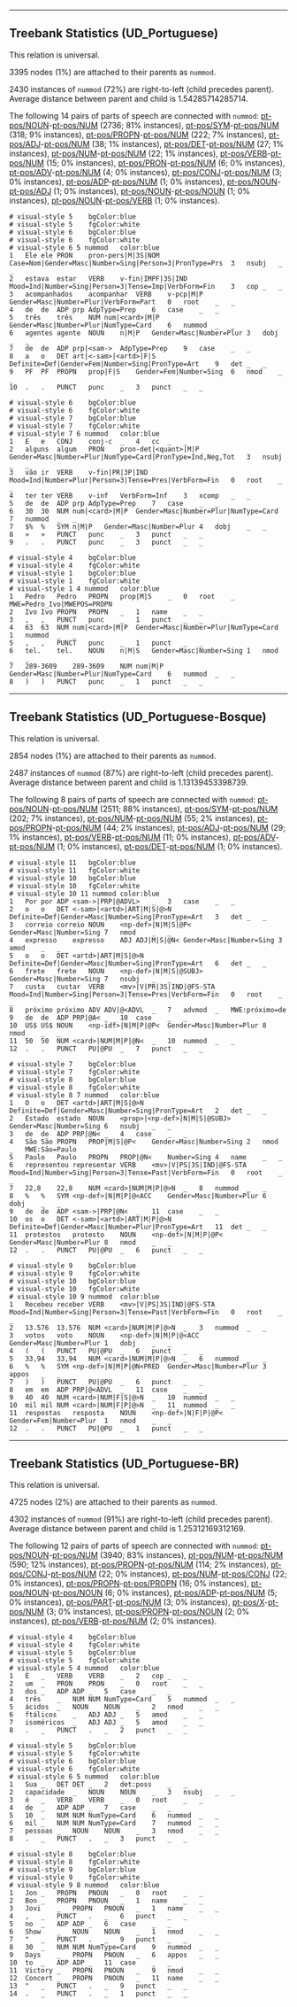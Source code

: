 

--------------------------------------------------------------------------------

## Treebank Statistics (UD_Portuguese)

This relation is universal.

3395 nodes (1%) are attached to their parents as `nummod`.

2430 instances of `nummod` (72%) are right-to-left (child precedes parent).
Average distance between parent and child is 1.54285714285714.

The following 14 pairs of parts of speech are connected with `nummod`: [pt-pos/NOUN]()-[pt-pos/NUM]() (2736; 81% instances), [pt-pos/SYM]()-[pt-pos/NUM]() (318; 9% instances), [pt-pos/PROPN]()-[pt-pos/NUM]() (222; 7% instances), [pt-pos/ADJ]()-[pt-pos/NUM]() (38; 1% instances), [pt-pos/DET]()-[pt-pos/NUM]() (27; 1% instances), [pt-pos/NUM]()-[pt-pos/NUM]() (22; 1% instances), [pt-pos/VERB]()-[pt-pos/NUM]() (15; 0% instances), [pt-pos/PRON]()-[pt-pos/NUM]() (6; 0% instances), [pt-pos/ADV]()-[pt-pos/NUM]() (4; 0% instances), [pt-pos/CONJ]()-[pt-pos/NUM]() (3; 0% instances), [pt-pos/ADP]()-[pt-pos/NUM]() (1; 0% instances), [pt-pos/NOUN]()-[pt-pos/ADJ]() (1; 0% instances), [pt-pos/NOUN]()-[pt-pos/NOUN]() (1; 0% instances), [pt-pos/NOUN]()-[pt-pos/VERB]() (1; 0% instances).


~~~ conllu
# visual-style 5	bgColor:blue
# visual-style 5	fgColor:white
# visual-style 6	bgColor:blue
# visual-style 6	fgColor:white
# visual-style 6 5 nummod	color:blue
1	Ele	ele	PRON	pron-pers|M|3S|NOM	Case=Nom|Gender=Masc|Number=Sing|Person=3|PronType=Prs	3	nsubj	_	_
2	estava	estar	VERB	v-fin|IMPF|3S|IND	Mood=Ind|Number=Sing|Person=3|Tense=Imp|VerbForm=Fin	3	cop	_	_
3	acompanhados	acompanhar	VERB	v-pcp|M|P	Gender=Masc|Number=Plur|VerbForm=Part	0	root	_	_
4	de	de	ADP	prp	AdpType=Prep	6	case	_	_
5	três	três	NUM	num|<card>|M|P	Gender=Masc|Number=Plur|NumType=Card	6	nummod	_	_
6	agentes	agente	NOUN	n|M|P	Gender=Masc|Number=Plur	3	dobj	_	_
7	de	de	ADP	prp|<sam->	AdpType=Prep	9	case	_	_
8	a	o	DET	art|<-sam>|<artd>|F|S	Definite=Def|Gender=Fem|Number=Sing|PronType=Art	9	det	_	_
9	PF	PF	PROPN	prop|F|S	Gender=Fem|Number=Sing	6	nmod	_	_
10	.	.	PUNCT	punc	_	3	punct	_	_

~~~


~~~ conllu
# visual-style 6	bgColor:blue
# visual-style 6	fgColor:white
# visual-style 7	bgColor:blue
# visual-style 7	fgColor:white
# visual-style 7 6 nummod	color:blue
1	E	e	CONJ	conj-c	_	4	cc	_	_
2	alguns	algum	PRON	pron-det|<quant>|M|P	Gender=Masc|Number=Plur|NumType=Card|PronType=Ind,Neg,Tot	3	nsubj	_	_
3	vão	ir	VERB	v-fin|PR|3P|IND	Mood=Ind|Number=Plur|Person=3|Tense=Pres|VerbForm=Fin	0	root	_	_
4	ter	ter	VERB	v-inf	VerbForm=Inf	3	xcomp	_	_
5	de	de	ADP	prp	AdpType=Prep	7	case	_	_
6	30	30	NUM	num|<card>|M|P	Gender=Masc|Number=Plur|NumType=Card	7	nummod	_	_
7	$%	%	SYM	n|M|P	Gender=Masc|Number=Plur	4	dobj	_	_
8	»	»	PUNCT	punc	_	3	punct	_	_
9	.	.	PUNCT	punc	_	3	punct	_	_

~~~


~~~ conllu
# visual-style 4	bgColor:blue
# visual-style 4	fgColor:white
# visual-style 1	bgColor:blue
# visual-style 1	fgColor:white
# visual-style 1 4 nummod	color:blue
1	Pedro	Pedro	PROPN	prop|M|S	_	0	root	_	MWE=Pedro_Ivo|MWEPOS=PROPN
2	Ivo	Ivo	PROPN	PROPN	_	1	name	_	_
3	,	,	PUNCT	punc	_	1	punct	_	_
4	63	63	NUM	num|<card>|M|P	Gender=Masc|Number=Plur|NumType=Card	1	nummod	_	_
5	,	,	PUNCT	punc	_	1	punct	_	_
6	tel.	tel.	NOUN	n|M|S	Gender=Masc|Number=Sing	1	nmod	_	_
7	289-3609	289-3609	NUM	num|M|P	Gender=Masc|Number=Plur|NumType=Card	6	nummod	_	_
8	)	)	PUNCT	punc	_	1	punct	_	_

~~~




--------------------------------------------------------------------------------

## Treebank Statistics (UD_Portuguese-Bosque)

This relation is universal.

2854 nodes (1%) are attached to their parents as `nummod`.

2487 instances of `nummod` (87%) are right-to-left (child precedes parent).
Average distance between parent and child is 1.13139453398739.

The following 8 pairs of parts of speech are connected with `nummod`: [pt-pos/NOUN]()-[pt-pos/NUM]() (2511; 88% instances), [pt-pos/SYM]()-[pt-pos/NUM]() (202; 7% instances), [pt-pos/NUM]()-[pt-pos/NUM]() (55; 2% instances), [pt-pos/PROPN]()-[pt-pos/NUM]() (44; 2% instances), [pt-pos/ADJ]()-[pt-pos/NUM]() (29; 1% instances), [pt-pos/VERB]()-[pt-pos/NUM]() (11; 0% instances), [pt-pos/ADV]()-[pt-pos/NUM]() (1; 0% instances), [pt-pos/DET]()-[pt-pos/NUM]() (1; 0% instances).


~~~ conllu
# visual-style 11	bgColor:blue
# visual-style 11	fgColor:white
# visual-style 10	bgColor:blue
# visual-style 10	fgColor:white
# visual-style 10 11 nummod	color:blue
1	Por	por	ADP	<sam->|PRP|@ADVL>	_	3	case	_	_
2	o	o	DET	<-sam>|<artd>|ART|M|S|@>N	Definite=Def|Gender=Masc|Number=Sing|PronType=Art	3	det	_	_
3	correio	correio	NOUN	<np-def>|N|M|S|@P<	Gender=Masc|Number=Sing	7	nmod	_	_
4	expresso	expresso	ADJ	ADJ|M|S|@N<	Gender=Masc|Number=Sing	3	amod	_	_
5	o	o	DET	<artd>|ART|M|S|@>N	Definite=Def|Gender=Masc|Number=Sing|PronType=Art	6	det	_	_
6	frete	frete	NOUN	<np-def>|N|M|S|@SUBJ>	Gender=Masc|Number=Sing	7	nsubj	_	_
7	custa	custar	VERB	<mv>|V|PR|3S|IND|@FS-STA	Mood=Ind|Number=Sing|Person=3|Tense=Pres|VerbForm=Fin	0	root	_	_
8	próximo	próximo	ADV	ADV|@<ADVL	_	7	advmod	_	MWE:próximo=de
9	de	de	ADP	PRP|@A<	_	10	case	_	_
10	US$	US$	NOUN	<np-idf>|N|M|P|@P<	Gender=Masc|Number=Plur	8	nmod	_	_
11	50	50	NUM	<card>|NUM|M|P|@N<	_	10	nummod	_	_
12	.	.	PUNCT	PU|@PU	_	7	punct	_	_

~~~


~~~ conllu
# visual-style 7	bgColor:blue
# visual-style 7	fgColor:white
# visual-style 8	bgColor:blue
# visual-style 8	fgColor:white
# visual-style 8 7 nummod	color:blue
1	O	o	DET	<artd>|ART|M|S|@>N	Definite=Def|Gender=Masc|Number=Sing|PronType=Art	2	det	_	_
2	Estado	estado	NOUN	<prop>|<np-def>|N|M|S|@SUBJ>	Gender=Masc|Number=Sing	6	nsubj	_	_
3	de	de	ADP	PRP|@N<	_	4	case	_	_
4	São	São	PROPN	PROP|M|S|@P<	Gender=Masc|Number=Sing	2	nmod	_	MWE:São=Paulo
5	Paulo	Paulo	PROPN	PROP|@N<	Number=Sing	4	name	_	_
6	representou	representar	VERB	<mv>|V|PS|3S|IND|@FS-STA	Mood=Ind|Number=Sing|Person=3|Tense=Past|VerbForm=Fin	0	root	_	_
7	22,8	22,8	NUM	<card>|NUM|M|P|@>N	_	8	nummod	_	_
8	%	%	SYM	<np-def>|N|M|P|@<ACC	Gender=Masc|Number=Plur	6	dobj	_	_
9	de	de	ADP	<sam->|PRP|@N<	_	11	case	_	_
10	os	o	DET	<-sam>|<artd>|ART|M|P|@>N	Definite=Def|Gender=Masc|Number=Plur|PronType=Art	11	det	_	_
11	protestos	protesto	NOUN	<np-def>|N|M|P|@P<	Gender=Masc|Number=Plur	8	nmod	_	_
12	.	.	PUNCT	PU|@PU	_	6	punct	_	_

~~~


~~~ conllu
# visual-style 9	bgColor:blue
# visual-style 9	fgColor:white
# visual-style 10	bgColor:blue
# visual-style 10	fgColor:white
# visual-style 10 9 nummod	color:blue
1	Recebeu	receber	VERB	<mv>|V|PS|3S|IND|@FS-STA	Mood=Ind|Number=Sing|Person=3|Tense=Past|VerbForm=Fin	0	root	_	_
2	13.576	13.576	NUM	<card>|NUM|M|P|@>N	_	3	nummod	_	_
3	votos	voto	NOUN	<np-def>|N|M|P|@<ACC	Gender=Masc|Number=Plur	1	dobj	_	_
4	(	(	PUNCT	PU|@PU	_	6	punct	_	_
5	33,94	33,94	NUM	<card>|NUM|M|P|@>N	_	6	nummod	_	_
6	%	%	SYM	<np-def>|N|M|P|@N<PRED	Gender=Masc|Number=Plur	3	appos	_	_
7	)	)	PUNCT	PU|@PU	_	6	punct	_	_
8	em	em	ADP	PRP|@<ADVL	_	11	case	_	_
9	40	40	NUM	<card>|NUM|F|S|@>N	_	10	nummod	_	_
10	mil	mil	NUM	<card>|NUM|F|P|@>N	_	11	nummod	_	_
11	respostas	resposta	NOUN	<np-def>|N|F|P|@P<	Gender=Fem|Number=Plur	1	nmod	_	_
12	.	.	PUNCT	PU|@PU	_	1	punct	_	_

~~~




--------------------------------------------------------------------------------

## Treebank Statistics (UD_Portuguese-BR)

This relation is universal.

4725 nodes (2%) are attached to their parents as `nummod`.

4302 instances of `nummod` (91%) are right-to-left (child precedes parent).
Average distance between parent and child is 1.25312169312169.

The following 12 pairs of parts of speech are connected with `nummod`: [pt-pos/NOUN]()-[pt-pos/NUM]() (3940; 83% instances), [pt-pos/NUM]()-[pt-pos/NUM]() (590; 12% instances), [pt-pos/PROPN]()-[pt-pos/NUM]() (114; 2% instances), [pt-pos/CONJ]()-[pt-pos/NUM]() (22; 0% instances), [pt-pos/NUM]()-[pt-pos/CONJ]() (22; 0% instances), [pt-pos/PROPN]()-[pt-pos/PROPN]() (16; 0% instances), [pt-pos/NOUN]()-[pt-pos/NOUN]() (6; 0% instances), [pt-pos/ADP]()-[pt-pos/NUM]() (5; 0% instances), [pt-pos/PART]()-[pt-pos/NUM]() (3; 0% instances), [pt-pos/X]()-[pt-pos/NUM]() (3; 0% instances), [pt-pos/PROPN]()-[pt-pos/NOUN]() (2; 0% instances), [pt-pos/VERB]()-[pt-pos/NUM]() (2; 0% instances).


~~~ conllu
# visual-style 4	bgColor:blue
# visual-style 4	fgColor:white
# visual-style 5	bgColor:blue
# visual-style 5	fgColor:white
# visual-style 5 4 nummod	color:blue
1	É	_	VERB	VERB	_	2	cop	_	_
2	um	_	PRON	PRON	_	0	root	_	_
3	dos	_	ADP	ADP	_	5	case	_	_
4	três	_	NUM	NUM	NumType=Card	5	nummod	_	_
5	ácidos	_	NOUN	NOUN	_	2	nmod	_	_
6	ftálicos	_	ADJ	ADJ	_	5	amod	_	_
7	isoméricos	_	ADJ	ADJ	_	5	amod	_	_
8	.	_	PUNCT	.	_	2	punct	_	_

~~~


~~~ conllu
# visual-style 5	bgColor:blue
# visual-style 5	fgColor:white
# visual-style 6	bgColor:blue
# visual-style 6	fgColor:white
# visual-style 6 5 nummod	color:blue
1	Sua	_	DET	DET	_	2	det:poss	_	_
2	capacidade	_	NOUN	NOUN	_	3	nsubj	_	_
3	é	_	VERB	VERB	_	0	root	_	_
4	de	_	ADP	ADP	_	7	case	_	_
5	10	_	NUM	NUM	NumType=Card	6	nummod	_	_
6	mil	_	NUM	NUM	NumType=Card	7	nummod	_	_
7	pessoas	_	NOUN	NOUN	_	3	nmod	_	_
8	.	_	PUNCT	.	_	3	punct	_	_

~~~


~~~ conllu
# visual-style 8	bgColor:blue
# visual-style 8	fgColor:white
# visual-style 9	bgColor:blue
# visual-style 9	fgColor:white
# visual-style 9 8 nummod	color:blue
1	Jon	_	PROPN	PNOUN	_	0	root	_	_
2	Bon	_	PROPN	PNOUN	_	1	name	_	_
3	Jovi	_	PROPN	PNOUN	_	1	name	_	_
4	,	_	PUNCT	.	_	6	punct	_	_
5	no	_	ADP	ADP	_	6	case	_	_
6	Show	_	NOUN	NOUN	_	1	nmod	_	_
7	"	_	PUNCT	.	_	9	punct	_	_
8	30	_	NUM	NUM	NumType=Card	9	nummod	_	_
9	Days	_	PROPN	PNOUN	_	6	appos	_	_
10	to	_	ADP	ADP	_	11	case	_	_
11	Victory	_	PROPN	PNOUN	_	9	nmod	_	_
12	Concert	_	PROPN	PNOUN	_	11	name	_	_
13	"	_	PUNCT	.	_	9	punct	_	_
14	.	_	PUNCT	.	_	1	punct	_	_

~~~


